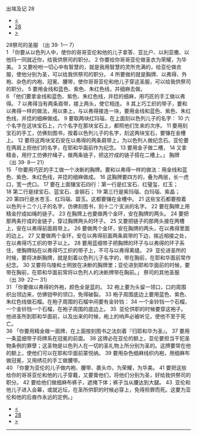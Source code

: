 ﻿





 出埃及记 28




* [<](bible/EXO27.md)
* [28](bible/EXO.md)
* [>](bible/EXO29.md)



 
28祭司的圣服 （出
39·
1—
7）  
1 「你要从以色列人中，使你的哥哥亚伦和他的儿子拿答、亚比户、以利亚撒、以他玛一同就近你，给我供祭司的职分。 
2 你要给你哥哥亚伦做圣衣为荣耀，为华美。 
3 又要吩咐一切心中有智慧的，就是我用智慧的灵所充满的，给亚伦做衣服，使他分别为圣，可以给我供祭司的职分。 
4 所要做的就是胸牌、以弗得、外袍、杂色的内袍、冠冕、腰带，使你哥哥亚伦和他儿子穿这圣服，可以给我供祭司的职分。 
5 要用金线和蓝色、紫色、朱红色线，并细麻去做。  
6 「他们要拿金线和蓝色、紫色、朱红色线，并捻的细麻，用巧匠的手工做以弗得。 
7 以弗得当有两条肩带，接上两头，使它相连。 
8 其上巧工织的带子，要和以弗得一样的做法，用以束上，与以弗得接连一块，要用金线和蓝色、紫色、朱红色线，并捻的细麻做成。 
9 要取两块红玛瑙，在上面刻以色列儿子的名字： 
10 六个名字在这块宝石上，六个名字在那块宝石上，都照他们生来的次序。 
11 要用刻宝石的手工，仿佛刻图书，按着以色列儿子的名字，刻这两块宝石，要镶在金槽上。 
12 要将这两块宝石安在以弗得的两条肩带上，为以色列人做纪念石。亚伦要在两肩上担他们的名字，在耶和华面前作为纪念。 
13 要用金子做二槽， 
14 又拿精金，用拧工仿佛拧绳子，做两条链子，把这拧成的链子搭在二槽上。」 胸牌 （出
39·
8—
21）  
15 「你要用巧匠的手工做一个决断的胸牌。要和以弗得一样的做法：用金线和蓝色、紫色、朱红色线，并捻的细麻做成。 
16 这胸牌要四方的，叠为两层，长一虎口，宽一虎口。 
17 要在上面镶宝石四行：第一行是红宝石、红璧玺、红玉； 
18 第二行是绿宝石、蓝宝石、金钢石； 
19 第三行是紫玛瑙、白玛瑙、紫晶； 
20 第四行是水苍玉、红玛瑙、碧玉。这都要镶在金槽中。 
21 这些宝石都要按着以色列十二个儿子的名字，仿佛刻图书，刻十二个支派的名字。 
22 要在胸牌上用精金拧成如绳的链子。 
23 在胸牌上也要做两个金环，安在胸牌的两头。 
24 要把那两条拧成的金链子，穿过胸牌两头的环子。 
25 又要把链子的那两头接在两槽上，安在以弗得前面肩带上。 
26 要做两个金环，安在胸牌的两头，在以弗得里面的边上。 
27 又要做两个金环，安在以弗得前面两条肩带的下边，挨近相接之处，在以弗得巧工织的带子以上。 
28 要用蓝细带子把胸牌的环子与以弗得的环子系住，使胸牌贴在以弗得巧工织的带子上，不可与以弗得离缝。 
29  亚伦进圣所的时候，要将决断胸牌，就是刻着以色列儿子名字的，带在胸前，在耶和华面前常作纪念。 
30 又要将乌陵和土明放在决断的胸牌里；亚伦进到耶和华面前的时候，要带在胸前，在耶和华面前常将以色列人的决断牌带在胸前。」 祭司的其他圣服 （出
39·
22—
31）  
31 「你要做以弗得的外袍，颜色全是蓝的。 
32 袍上要为头留一领口，口的周围织出领边来，仿佛铠甲的领口，免得破裂。 
33 袍子周围底边上要用蓝色、紫色、朱红色线做石榴。在袍子周围的石榴中间要有金铃铛： 
34 一个金铃铛一个石榴，一个金铃铛一个石榴，在袍子周围的底边上。 
35  亚伦供职的时候要穿这袍子。他进圣所到耶和华面前，以及出来的时候，袍上的响声必被听见，使他不至于死亡。  
36 「你要用精金做一面牌，在上面按刻图书之法刻着『归耶和华为圣』。 
37 要用一条蓝细带子将牌系在冠冕的前面。 
38 这牌必在亚伦的额上，亚伦要担当干犯圣物条例的罪孽；这圣物是以色列人在一切的圣礼物上所分别为圣的。这牌要常在他的额上，使他们可以在耶和华面前蒙悦纳。 
39 要用杂色细麻线织内袍，用细麻布做冠冕，又用绣花的手工做腰带。  
40 「你要为亚伦的儿子做内袍、腰带、裹头巾，为荣耀，为华美。 
41 要把这些给你的哥哥亚伦和他的儿子穿戴，又要膏他们，将他们分别为圣，好给我供祭司的职分。 
42 要给他们做细麻布裤子，遮掩下体；裤子当从腰达到大腿。 
43  亚伦和他儿子进入会幕，或就近坛，在圣所供职的时候必穿上，免得担罪而死。这要为亚伦和他的后裔作永远的定例。」 
* [<](bible/EXO27.md)
* [28](bible/EXO.md)
* [>](bible/EXO29.md)





---









